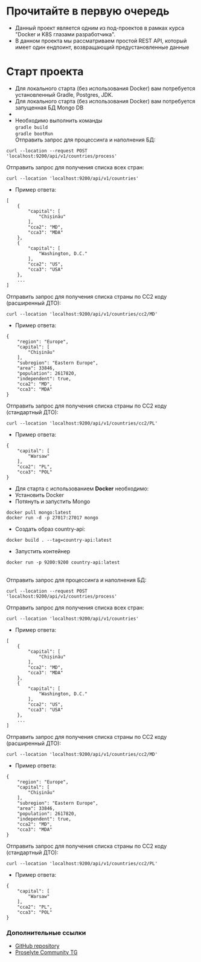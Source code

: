 # Прочитайте в первую очередь

* Данный проект является одним из под-проектов в рамках курса "Docker и K8S глазами разработчика".
* В данном проекта мы рассматриваем простой REST API, который имеет один ендпоинт, возвращающий предустановленные данные

# Старт проекта

* Для локального старта (без использования Docker) вам потребуется установленный Gradle, Postgres, JDK.
* Для локального старта (без использования Docker) вам потребуется запущенная БД Mongo DB
* 
* Необходимо выполнить команды
  <br/>`gradle build`
  <br/>`gradle bootRun`
  <br/>Отправить запрос для процессинга и наполнения БД:

```
curl --location --request POST 'localhost:9200/api/v1/countries/process'
```

Отправить запрос для получения списка всех стран:
```
curl --location 'localhost:9200/api/v1/countries'
```
* Пример ответа:

```
[
    {
        "capital": [
            "Chișinău"
        ],
        "cca2": "MD",
        "cca3": "MDA"
    },
    {
        "capital": [
            "Washington, D.C."
        ],
        "cca2": "US",
        "cca3": "USA"
    },
    ...
]
```
Отправить запрос для получения списка страны по CC2 коду (расширенный ДТО):
```
curl --location 'localhost:9200/api/v1/countries/cc2/MD'
```
* Пример ответа:

```
{
    "region": "Europe",
    "capital": [
        "Chișinău"
    ],
    "subregion": "Eastern Europe",
    "area": 33846,
    "population": 2617820,
    "independent": true,
    "cca2": "MD",
    "cca3": "MDA"
}
```

Отправить запрос для получения списка страны по CC2 коду (стандартный ДТО):
```
curl --location 'localhost:9200/api/v1/countries/cc2/PL'
```
* Пример ответа:

```
{
    "capital": [
        "Warsaw"
    ],
    "cca2": "PL",
    "cca3": "POL"
}
```

* Для старта с использованием **Docker** необходимо:
* Установить Docker
* Потянуть и запустить Mongo

```
docker pull mongo:latest
docker run -d -p 27017:27017 mongo
```
* Создать образ country-api:
```
docker build . --tag=country-api:latest   
```
* Запустить контейнер

```
docker run -p 9200:9200 country-api:latest
```

<br/>Отправить запрос для процессинга и наполнения БД:

```
curl --location --request POST 'localhost:9200/api/v1/countries/process'
```

Отправить запрос для получения списка всех стран:
```
curl --location 'localhost:9200/api/v1/countries'
```
* Пример ответа:

```
[
    {
        "capital": [
            "Chișinău"
        ],
        "cca2": "MD",
        "cca3": "MDA"
    },
    {
        "capital": [
            "Washington, D.C."
        ],
        "cca2": "US",
        "cca3": "USA"
    },
    ...
]
```
Отправить запрос для получения списка страны по CC2 коду (расширенный ДТО):
```
curl --location 'localhost:9200/api/v1/countries/cc2/MD'
```
* Пример ответа:

```
{
    "region": "Europe",
    "capital": [
        "Chișinău"
    ],
    "subregion": "Eastern Europe",
    "area": 33846,
    "population": 2617820,
    "independent": true,
    "cca2": "MD",
    "cca3": "MDA"
}
```

Отправить запрос для получения списка страны по CC2 коду (стандартный ДТО):
```
curl --location 'localhost:9200/api/v1/countries/cc2/PL'
```
* Пример ответа:

```
{
    "capital": [
        "Warsaw"
    ],
    "cca2": "PL",
    "cca3": "POL"
}
```

### Дополнительные ссылки

* [GitHub repository](https://github.com/proselytear/country/country-api)
* [Proselyte Community TG](https://t.me/pse_club)
